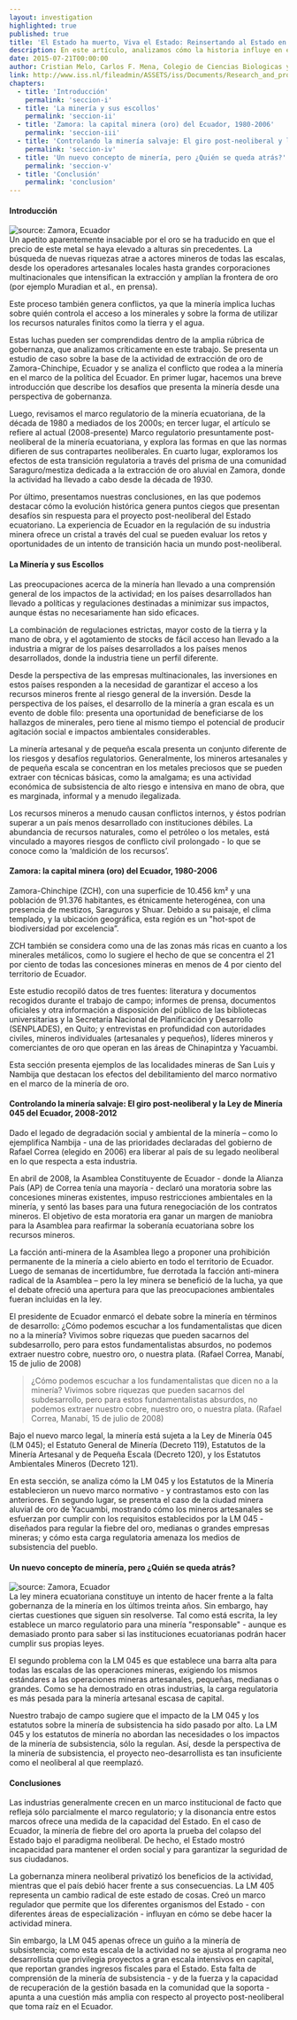 ```yaml
---
layout: investigation
highlighted: true
published: true
title: 'El Estado ha muerto, Viva el Estado: Reinsertando al Estado en la industria extractiva de oro en Zamora-Chinchipe, Ecuador (en inglés)' 
description: En este artículo, analizamos cómo la historia influye en el intento del régimen neo desarrollista de Ecuador en la regulación de la minería. Analizamos críticamente los marcos regulatorios neoliberales en comparación con el post-neoliberal.Además, se argumenta que las políticas post-neoliberales erróneamente aumentan la presencia del Estado en la economía como un sustituto a una regulación efectiva.
date: 2015-07-21T00:00:00
author: Cristian Melo, Carlos F. Mena, Colegio de Ciencias Biologicas y Ambientales, Universidad San Francisco de Quito; Murat Arsel, Lorenzo Pellegrini,  International Institute of Social Studies, Erasmus University Rotterdam
link: http://www.iss.nl/fileadmin/ASSETS/iss/Documents/Research_and_projects/PER/NEBE/The_State_is_dead__Long_Live_the_State_full_WP.pdf
chapters:
  - title: 'Introducción'
    permalink: 'seccion-i'
  - title: 'La minería y sus escollos'
    permalink: 'seccion-ii'
  - title: 'Zamora: la capital minera (oro) del Ecuador, 1980-2006'
    permalink: 'seccion-iii'
  - title: 'Controlando la minería salvaje: El giro post-neoliberal y la Ley de Minería 045 del Ecuador, 2008-2012'
    permalink: 'seccion-iv'
  - title: 'Un nuevo concepto de minería, pero ¿Quién se queda atrás?'
    permalink: 'seccion-v'
  - title: 'Conclusión'
    permalink: 'conclusion'
--- 
```


<a name="seccion-i"></a>

<div class="page-header">
	<h4>
		Introducción <span><a href="#seccion-i"><i class="fa fa-link"></i></a></span>
	</h4>
</div>
<div class="pull-right img-content">
	<img src="http://i.imgur.com/oztaTC8.png" title="source: Zamora, Ecuador"/>
</div>
Un apetito aparentemente insaciable por el oro se ha traducido en que el precio de este metal se haya elevado a alturas sin precedentes. La búsqueda de nuevas riquezas atrae a actores mineros de todas las escalas, desde los operadores artesanales locales hasta grandes corporaciones multinacionales que intensifican la extracción y amplían la frontera de oro (por ejemplo Muradian et al., en prensa). 

Este proceso también genera conflictos, ya que la minería implica luchas sobre quién controla el acceso a los minerales y sobre la forma de utilizar los recursos naturales finitos como la tierra y el agua.

Estas luchas pueden ser comprendidas dentro de la amplia rúbrica de gobernanza, que analizamos críticamente en este trabajo. Se presenta un estudio de caso sobre la base de la actividad de extracción de oro de Zamora-Chinchipe, Ecuador y se analiza el conflicto que rodea a la minería en el marco de la política del Ecuador. En primer lugar, hacemos una breve introducción que describe los desafíos que presenta la minería desde una perspectiva de gobernanza. 

Luego, revisamos el marco regulatorio de la minería ecuatoriana, de la década de 1980 a mediados de los 2000s; en tercer lugar, el artículo se refiere al actual (2008-presente) Marco regulatorio presuntamente post-neoliberal de la minería ecuatoriana, y explora las formas en que las normas difieren de sus contrapartes neoliberales. En cuarto lugar, exploramos los efectos de esta transición regulatoria a través del prisma de una comunidad Saraguro/mestiza dedicada a la extracción de oro aluvial en Zamora, donde la actividad ha llevado a cabo desde la década de 1930. 

Por último, presentamos nuestras conclusiones, en las que podemos destacar cómo la evolución histórica genera puntos ciegos que presentan desafíos sin respuesta para el proyecto post-neoliberal del Estado ecuatoriano. La experiencia de Ecuador en la regulación de su industria minera ofrece un cristal a través del cual se pueden evaluar los retos y oportunidades de un intento de transición hacia un mundo post-neoliberal.


<a name="seccion-ii"></a>

<div class="page-header">
	<h4>
		La Minería y sus Escollos <span><a href="#seccion-ii"><i class="fa fa-link"></i></a></span>
	</h4>
</div>
Las preocupaciones acerca de la minería han llevado a una comprensión general de los impactos de la actividad; en los países desarrollados han llevado a políticas y regulaciones destinadas a minimizar sus impactos, aunque éstas no necesariamente han sido eficaces.

La combinación de regulaciones estrictas, mayor costo de la tierra y la mano de obra, y el agotamiento de stocks de fácil acceso han llevado a la industria a migrar de los países desarrollados a los países menos desarrollados, donde la industria tiene un perfil diferente. 

Desde la perspectiva de las empresas multinacionales, las inversiones en estos países responden a la necesidad de garantizar el acceso a los recursos mineros frente al riesgo general de la inversión. Desde la perspectiva de los países, el desarrollo de la minería a gran escala es un evento de doble filo: presenta una oportunidad de beneficiarse de los hallazgos de minerales, pero tiene al mismo tiempo el potencial de producir agitación social e impactos ambientales considerables.

La minería artesanal y de pequeña escala presenta un conjunto diferente de los riesgos y desafíos regulatorios. Generalmente, los mineros artesanales y de pequeña escala se concentran en los metales preciosos que se pueden extraer con técnicas básicas, como la amalgama; es  una actividad económica de subsistencia de alto riesgo e intensiva en mano de obra, que es marginada, informal y a menudo ilegalizada.

Los recursos mineros a menudo causan conflictos internos, y éstos podrían superar a un país menos desarrollado con instituciones débiles. La abundancia de recursos naturales, como el petróleo o los metales, está vinculado a mayores riesgos de conflicto civil prolongado - lo que se conoce como la ‘maldición de los recursos’.

<a name="seccion-iii"></a>

<div class="page-header">
	<h4>
		Zamora: la capital minera (oro) del Ecuador, 1980-2006 <span><a href="#seccion-iii"><i class="fa fa-link"></i></a></span>
	</h4>
</div>
Zamora-Chinchipe (ZCH), con una superficie de 10.456 km² y una población de 91.376 habitantes, es étnicamente heterogénea, con una presencia de mestizos, Saraguros y Shuar. Debido a su paisaje, el clima templado, y la ubicación geográfica, esta región es un "hot-spot de biodiversidad por excelencia”. 

ZCH también se considera como una de las zonas más ricas en cuanto a los minerales metálicos, como lo sugiere el hecho de que se concentra el 21 por ciento de todas las concesiones mineras en menos de 4 por ciento del territorio de Ecuador.

Este estudio recopiló datos de tres fuentes: literatura y documentos recogidos durante el trabajo de campo; informes de prensa, documentos oficiales y otra información a disposición del público de las bibliotecas universitarias y la Secretaría Nacional de Planificación y Desarrollo (SENPLADES), en Quito; y entrevistas en profundidad con autoridades civiles, mineros individuales (artesanales y pequeños), líderes mineros y comerciantes de oro que operan en las áreas de Chinapintza y Yacuambi.

Esta sección presenta ejemplos de las localidades mineras de San Luis y Nambija que destacan los efectos del debilitamiento del marco normativo en el marco de la minería de oro. 

<a name="seccion-iv"></a>

<div class="page-header">
	<h4>
		Controlando la minería salvaje: El giro post-neoliberal y la Ley de Minería 045 del Ecuador, 2008-2012 <span><a href="#seccion-iv"><i class="fa fa-link"></i></a></span>
	</h4>
</div>
Dado el legado de degradación social y ambiental de la minería – como lo ejemplifica Nambija - una de las prioridades declaradas del gobierno de Rafael Correa (elegido en 2006) era liberar al país de su legado neoliberal en lo que respecta a esta industria. 

En abril de 2008, la Asamblea Constituyente de Ecuador - donde la Alianza País (AP) de Correa tenía una mayoría - declaró una moratoria sobre las concesiones mineras existentes, impuso restricciones ambientales en la minería, y sentó las bases para una futura renegociación de los contratos mineros. El objetivo de esta moratoria era ganar un margen de maniobra para la Asamblea para reafirmar la soberanía ecuatoriana sobre los recursos mineros.

La facción anti-minera de la Asamblea llego a proponer una prohibición permanente de la minería a cielo abierto en todo el territorio de Ecuador. Luego de semanas de incertidumbre, fue derrotada la facción anti-minera radical de la Asamblea – pero la ley minera se benefició de la lucha, ya que el debate ofreció una apertura para que las preocupaciones ambientales fueran incluidas en la ley. 

El presidente de Ecuador enmarcó el debate sobre la minería en términos de desarrollo: ¿Cómo podemos escuchar a los fundamentalistas que dicen no a la minería? Vivimos sobre riquezas que pueden sacarnos del subdesarrollo, pero para estos fundamentalistas absurdos, no podemos extraer nuestro cobre, nuestro oro, o nuestra plata. (Rafael Correa, Manabí, 15 de julio de 2008)

<blockquote>
	¿Cómo podemos escuchar a los fundamentalistas que dicen no a la minería? Vivimos sobre riquezas que pueden sacarnos del subdesarrollo, pero para estos fundamentalistas absurdos, no podemos extraer nuestro cobre, nuestro oro, o nuestra plata. (Rafael Correa, Manabí, 15 de julio de 2008)
</blockquote>

Bajo el nuevo marco legal, la minería está sujeta a la Ley de Minería 045 (LM 045); el Estatuto General de Minería (Decreto 119), Estatutos de la Minería Artesanal y de Pequeña Escala (Decreto 120), y los Estatutos Ambientales Mineros (Decreto 121). 

En esta sección, se analiza cómo la LM 045 y los Estatutos de la Minería establecieron un nuevo marco normativo - y contrastamos esto con las anteriores. En segundo lugar, se presenta el caso de la ciudad minera aluvial de oro de Yacuambi, mostrando cómo los mineros artesanales se esfuerzan por cumplir con los requisitos establecidos por la LM 045 - diseñados para regular la fiebre del oro, medianas o grandes empresas mineras; y cómo esta carga regulatoria amenaza los medios de subsistencia del pueblo.

<a name="seccion-v"></a>

<div class="page-header">
	<h4>
		Un nuevo concepto de minería, pero ¿Quién se queda atrás? <span><a href="#seccion-v"><i class="fa fa-link"></i></a></span>
	</h4>
</div>
<div class="pull-left img-content">
	<img src="http://i.imgur.com/oztaTC8.png" title="source: Zamora, Ecuador"/>
</div>
La ley minera ecuatoriana constituye un intento de hacer frente a la falta gobernanza de la minería en los últimos treinta años. Sin embargo, hay ciertas cuestiones que siguen sin resolverse. Tal como está escrita, la ley establece un marco regulatorio para una minería "responsable" - aunque es demasiado pronto para saber si las instituciones ecuatorianas podrán hacer cumplir sus propias leyes. 

El segundo problema con la LM 045 es que establece una barra alta para todas las escalas de las operaciones mineras, exigiendo los mismos estándares a las operaciones mineras artesanales, pequeñas, medianas o grandes. Como se ha demostrado en otras industrias, la carga regulatoria es más pesada para la minería artesanal escasa de capital. 

Nuestro trabajo de campo sugiere que el impacto de la LM 045 y los estatutos sobre la minería de subsistencia ha sido pasado por alto. La LM 045 y los estatutos de minería no abordan las necesidades o los impactos de la minería de subsistencia, sólo la regulan. Así, desde la perspectiva de la minería de subsistencia, el proyecto neo-desarrollista es tan insuficiente como el neoliberal al que reemplazó.

<a name="conclusion"></a>

<div class="page-header">
	<h4>
		Conclusiones <span><a href="#conclusion"><i class="fa fa-link"></i></a></span>
	</h4>
</div>

Las industrias generalmente crecen en un marco institucional de facto que refleja sólo parcialmente el marco regulatorio; y la disonancia entre estos marcos ofrece una medida de la capacidad del Estado. En el caso de Ecuador, la minería de fiebre del oro aporta la prueba del colapso del Estado bajo el paradigma neoliberal. De hecho, el Estado mostró incapacidad para mantener el orden social y para garantizar la seguridad de sus ciudadanos.

La gobernanza minera neoliberal privatizó los beneficios de la actividad, mientras que el país debió  hacer frente a sus consecuencias. La LM 405 representa un cambio radical de este estado de cosas. Creó un marco regulador que permite que los diferentes organismos del Estado - con diferentes áreas de especialización - influyan en cómo se debe hacer la actividad minera. 

Sin embargo, la LM 045 apenas ofrece un guiño a la minería de subsistencia; como esta escala de la actividad no se ajusta al programa neo desarrollista que privilegia proyectos a gran escala intensivos en capital, que reportan grandes ingresos fiscales para el Estado. Esta falta de comprensión de la minería de subsistencia - y de la fuerza y la capacidad de recuperación de la gestión basada en la comunidad que la soporta - apunta a una cuestión más amplia con respecto al proyecto post-neoliberal que toma raíz en el Ecuador.
